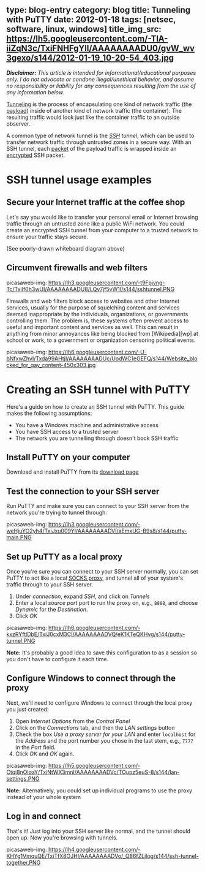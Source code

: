 type: blog-entry
category: blog
title: Tunneling with PuTTY
date: 2012-01-18
tags: [netsec, software, linux, windows]
title_img_src: https://lh5.googleusercontent.com/-TlA-iiZqN3c/TxiFNHFgYlI/AAAAAAAADU0/gvW_wv3gexo/s144/2012-01-19_10-20-54_403.jpg
---

_**Disclaimer:** This article is intended for informational/educational 
purposes only. I do not advocate or condone illegal/unethical behavior, and 
assume no responsibility or liability for any consequences resulting from the 
use of any information below._

[Tunneling][wp-tunneling] is the process of encapsulating one kind of network 
traffic (the [payload][]) inside of another kind of network traffic (the 
container). The resulting traffic would look just like the container traffic to
an outside observer.

[payload]: http://en.wikipedia.org/wiki/Payload_(computing)
[wp-tunneling]: http://en.wikipedia.org/wiki/Tunneling_protocol

A common type of network tunnel is the *[SSH][] tunnel*, which can be used to 
transfer network traffic through untrusted zones in a secure way. With an SSH
tunnel, each [packet][] of the payload traffic is wrapped inside an 
[encrypted][encrypt] SSH packet.

[ssh]: http://en.wikipedia.org/wiki/Secure_Shell
[packet]: http://en.wikipedia.org/wiki/Network_packet
[encrypt]: http://en.wikipedia.org/wiki/Encryption

# SSH tunnel usage examples

## Secure your Internet traffic at the coffee shop

Let's say you would like to transfer your personal email or Internet browsing 
traffic through an untrusted zone like a public WiFi network. You could 
create an encrypted SSH tunnel from your computer to a trusted network to 
ensure your traffic stays secure.

(See poorly-drawn whiteboard diagram above)

## Circumvent firewalls and web filters

picasaweb-img: https://lh3.googleusercontent.com/-t9Fpjvng-Tc/TxiIf0h3wUI/AAAAAAAADU8/LQv7jf5vW1I/s144/sshtunnel.PNG

Firewalls and web filters block access to websites and other Internet services,
usually for the purpose of squelching content and services deemed inappropriate
by the individuals, organizations, or governments controlling them. The problem
is, these systems often prevent access to useful and important content and 
services as well. This can result in anything from minor annoyances like being
blocked from [Wikipedia][wp] at school or work, to a government or organization
censoring political events.

picasaweb-img: https://lh6.googleusercontent.com/-U-bNfxwZhvI/Txda99AHtjI/AAAAAAAADUc/UodWC1eGEFQ/s144/Website_blocked_for_gay_content-450x303.jpg

# Creating an SSH tunnel with PuTTY

Here's a guide on how to create an SSH tunnel with PuTTY. This
guide makes the following assumptions:

- You have a Windows machine and administrative access
- You have SSH access to a trusted server
- The network you are tunnelling through doesn't bock SSH traffic


## Install PuTTY on your computer

Download and install PuTTY from its [download page][putty-download]

[putty-download]: http://www.chiark.greenend.org.uk/~sgtatham/putty/download.html

## Test the connection to your SSH server

Run PuTTY and make sure you can connect to your SSH server from the network
you're trying to tunnel through.

picasaweb-img: https://lh3.googleusercontent.com/-weHjuYO2yh4/TxiJxu009YI/AAAAAAAADVI/aEmxUG-B9s8/s144/putty-main.PNG

## Set up PuTTY as a local proxy

Once you're sure you can connect to your SSH server normally, you can set PuTTY
to act like a local [SOCKS proxy][socks], and tunnel all of your system's traffic 
through to your SSH server.

[socks]: http://en.wikipedia.org/wiki/SOCKS

1. Under *connection*, expand *SSH*, and click on *Tunnels*
1. Enter a local *source port* port to run the proxy on, e.g., `8888`, and
choose *Dynamic* for the *Destination*.
1. Click *OK*

picasaweb-img: https://lh6.googleusercontent.com/-kxzRYftlDbE/TxiJ0cxM3CI/AAAAAAAADVQ/eK1KTeQKHvg/s144/putty-tunnel.PNG

**Note:** It's probably a good idea to save this configuration to as a session
so you don't have to configure it each time.

## Configure Windows to connect through the proxy

Next, we'll need to configure Windows to connect through the local proxy you 
just created:

1. Open *Internet Options* from the *Control Panel*
1. Click on the *Connections* tab, and then the *LAN settings* button
1. Check the box *Use a proxy server for your LAN* and enter `localhost` for 
the *Address* and the port number you chose in the last stem, e.g., `7777` in
the *Port* field.
1. Click *OK* and *OK* again.

picasaweb-img: https://lh5.googleusercontent.com/-Ctqi8nOlqaY/TxiNtWX3mnI/AAAAAAAADVc/TOupz5euS-8/s144/lan-settings.PNG

**Note:** Alternatively, you could set up individual programs to use the proxy
instead of your whole system

## Log in and connect

That's it! Just log into your SSH server like normal, and the tunnel should 
open up. Now you're browsing with tunnels.

picasaweb-img: https://lh4.googleusercontent.com/-KHYg1VmquQE/TxiTfX8OJHI/AAAAAAAADVo/_Q86fZLjlog/s144/ssh-tunnel-together.PNG

